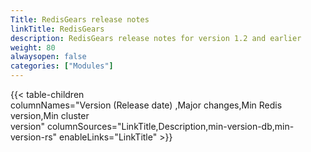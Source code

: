```yaml
---
Title: RedisGears release notes
linkTitle: RedisGears
description: RedisGears release notes for version 1.2 and earlier
weight: 80
alwaysopen: false
categories: ["Modules"]
---
```

{{< table-children columnNames="Version&nbsp;(Release&nbsp;date)&nbsp;,Major&nbsp;changes,Min&nbsp;Redis<br/>version,Min&nbsp;cluster<br/>version" columnSources="LinkTitle,Description,min-version-db,min-version-rs" enableLinks="LinkTitle" >}}
